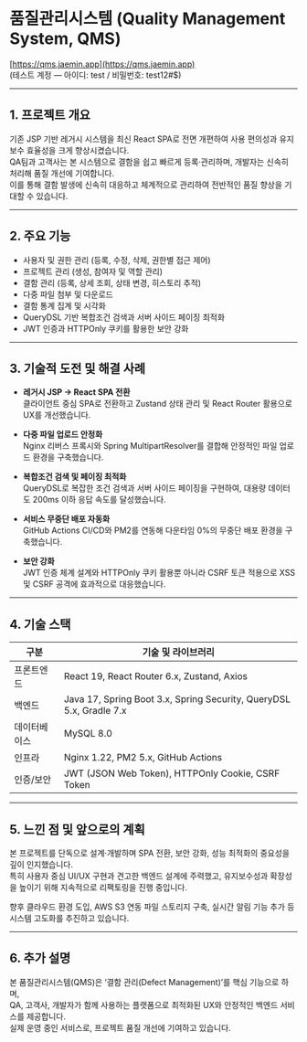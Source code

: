 # 품질관리시스템 (Quality Management System, QMS)

[https://qms.jaemin.app](https://qms.jaemin.app)  
(테스트 계정 — 아이디: test / 비밀번호: test12#$)

---

## 1. 프로젝트 개요

기존 JSP 기반 레거시 시스템을 최신 React SPA로 전면 개편하여 사용 편의성과 유지보수 효율성을 크게 향상시켰습니다.  
QA팀과 고객사는 본 시스템으로 결함을 쉽고 빠르게 등록·관리하며, 개발자는 신속히 처리해 품질 개선에 기여합니다.  
이를 통해 결함 발생에 신속히 대응하고 체계적으로 관리하여 전반적인 품질 향상을 기대할 수 있습니다.

---

## 2. 주요 기능

- 사용자 및 권한 관리 (등록, 수정, 삭제, 권한별 접근 제어)  
- 프로젝트 관리 (생성, 참여자 및 역할 관리)  
- 결함 관리 (등록, 상세 조회, 상태 변경, 히스토리 추적)  
- 다중 파일 첨부 및 다운로드  
- 결함 통계 집계 및 시각화  
- QueryDSL 기반 복합조건 검색과 서버 사이드 페이징 최적화  
- JWT 인증과 HTTPOnly 쿠키를 활용한 보안 강화

---

## 3. 기술적 도전 및 해결 사례

- **레거시 JSP → React SPA 전환**  
  클라이언트 중심 SPA로 전환하고 Zustand 상태 관리 및 React Router 활용으로 UX를 개선했습니다.

- **다중 파일 업로드 안정화**  
  Nginx 리버스 프록시와 Spring MultipartResolver를 결합해 안정적인 파일 업로드 환경을 구축했습니다.

- **복합조건 검색 및 페이징 최적화**  
  QueryDSL로 복잡한 조건 검색과 서버 사이드 페이징을 구현하여, 대용량 데이터도 200ms 이하 응답 속도를 달성했습니다.

- **서비스 무중단 배포 자동화**  
  GitHub Actions CI/CD와 PM2를 연동해 다운타임 0%의 무중단 배포 환경을 구축했습니다.

- **보안 강화**  
  JWT 인증 체계 설계와 HTTPOnly 쿠키 활용뿐 아니라 CSRF 토큰 적용으로 XSS 및 CSRF 공격에 효과적으로 대응했습니다.

---

## 4. 기술 스택

| 구분         | 기술 및 라이브러리                                    |
|--------------|----------------------------------------------------|
| 프론트엔드   | React 19, React Router 6.x, Zustand, Axios          |
| 백엔드       | Java 17, Spring Boot 3.x, Spring Security, QueryDSL 5.x, Gradle 7.x  |
| 데이터베이스 | MySQL 8.0                                           |
| 인프라       | Nginx 1.22, PM2 5.x, GitHub Actions                 |
| 인증/보안    | JWT (JSON Web Token), HTTPOnly Cookie, CSRF Token   |

---

## 5. 느낀 점 및 앞으로의 계획

본 프로젝트를 단독으로 설계·개발하며 SPA 전환, 보안 강화, 성능 최적화의 중요성을 깊이 인지했습니다.  
특히 사용자 중심 UI/UX 구현과 견고한 백엔드 설계에 주력했고, 유지보수성과 확장성을 높이기 위해 지속적으로 리팩토링을 진행 중입니다.

향후 클라우드 환경 도입, AWS S3 연동 파일 스토리지 구축, 실시간 알림 기능 추가 등 시스템 고도화를 추진하고 있습니다.

---

## 6. 추가 설명

본 품질관리시스템(QMS)은 ‘결함 관리(Defect Management)’를 핵심 기능으로 하며,  
QA, 고객사, 개발자가 함께 사용하는 플랫폼으로 최적화된 UX와 안정적인 백엔드 서비스를 제공합니다.  
실제 운영 중인 서비스로, 프로젝트 품질 개선에 기여하고 있습니다.
